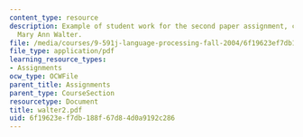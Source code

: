 ```yaml
---
content_type: resource
description: Example of student work for the second paper assignment, courtesy of
  Mary Ann Walter.
file: /media/courses/9-591j-language-processing-fall-2004/6f19623ef7db188f67d84d0a9192c286_walter2.pdf
file_type: application/pdf
learning_resource_types:
- Assignments
ocw_type: OCWFile
parent_title: Assignments
parent_type: CourseSection
resourcetype: Document
title: walter2.pdf
uid: 6f19623e-f7db-188f-67d8-4d0a9192c286
---
```

